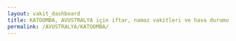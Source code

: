 ```yaml
---
layout: vakit_dashboard
title: KATOOMBA, AVUSTRALYA için iftar, namaz vakitleri ve hava durumu - ilçe/eyalet seç
permalink: /AVUSTRALYA/KATOOMBA/
---
```


<script type="text/javascript">
  var GLOBAL_COUNTRY = 'AVUSTRALYA';
  var GLOBAL_CITY = 'KATOOMBA';
  var GLOBAL_STATE = '';
  var lat = 72;
  var lon = 21;
</script>
